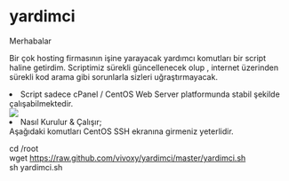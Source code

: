 # yardimci
Merhabalar 

Bir çok hosting firmasının işine yarayacak yardımcı komutları bir script haline getirdim. Scriptimiz sürekli güncellenecek olup , internet üzerinden sürekli kod arama gibi sorunlarla sizleri uğraştırmayacak. 

<li>Script sadece cPanel / CentOS Web Server platformunda stabil şekilde çalışabilmektedir.</li>

<img src="https://image.prntscr.com/image/_tlg7V9gQfaTiu76wMwqdg.png">

<li>Nasıl Kurulur & Çalışır;</li>
Aşağıdaki komutları CentOS SSH ekranına girmeniz yeterlidir.

cd /root<br>
wget https://raw.github.com/vivoxy/yardimci/master/yardimci.sh<br>
sh yardimci.sh<br>
